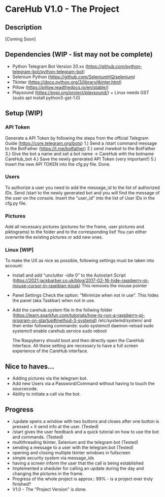 # CareHub V1.0 - The Project
## Description
[Coming Soon]

## Dependencies (WIP - list may not be complete)
* Python Telegram Bot Version 20.xx (https://github.com/python-telegram-bot/python-telegram-bot)
* Selenium Python (https://github.com/SeleniumHQ/selenium) 
* Tkinter (https://docs.python.org/3/library/tkinter.html)
* Pillow (https://pillow.readthedocs.io/en/stable/)
* Playsound (https://pypi.org/project/playsound/) + Linux needs GST (sudo apt install python3-gst-1.0)


## Setup (WIP)
### API Token
Generate a API Token by following the steps from the official Telegram Guide (https://core.telegram.org/bots)
1.) Send a /start command message to the BotFather (https://t.me/botfather) 
2.) send /newbot to the BotFather
3.) Give the bot a name and set a bot name -> CareHub with the botname CareHub_bot
4.) Save the newly generated API Token (very important!) 
5.) Insert the new API TOKEN into the cfg.py file.
Done. 

### Users
To authorize a user you need to add the message_id to the list of authorized IDs. 
Send /start to the newly generated bot and you will find the message of the user on the console. 
Insert the "user_id" into the list of User IDs in the cfg.py file. 

### Pictures
Add all necessary pictures (pictures for the frame, user pictures and piktograms) to the folder and to the corresponding list!
You can either overwrite the existing pictures or add new ones. 

### Linux [WIP]
To make the UX as nice as possible, following settings must be taken into account: 
* Install and add "unclutter -idle 0" to the Autostart Script (https://2021.jackbarber.co.uk/blog/2017-02-16-hide-raspberry-pi-mouse-cursor-in-raspbian-kiosk) 
  This removes the mouse pointer
* Panel Settings
  Check the option: "Minimize when not in use". This hides the panel (aka Taskbar) when not in use. 
* Add the carehub.system file in the follwing folder (https://learn.sparkfun.com/tutorials/how-to-run-a-raspberry-pi-program-on-startup#method-3-systemd)
  /etc/systemd/system/
  and then enter following commands: 
    sudo systemctl daemon-reload
    sudo systemctl enable carehub.service
    sudo reboot
  
  The Raspyberry should boot and then directly open the CareHub Interface. 
All these setting are necessary to have a full screen experience of the CareHub interface. 


## Nice to haves...
* Adding pictures via the telegram bot.
* Add new Users via a Password/Command without having to touch the sourcecode. 
* Ability to initiate a call via the bot. 

## Progress  
* /update opens a window with two buttons and closes after one button is pressed + it send info at the user. (Tested)
* /start gives the user feedback and a quick tutorial on how to use the bot and commands. (Tested)
* multithreading tkinter, Selenium and the telegram bot (Tested)
* sending a message to a user with the telegram.bot (Tested)
* opening and closing multiple tkinter windows in fullscreen
* simple security system via message_ids
* having a screen inform the user that the call is being established
* Implemented a sheduler for calling an update during the day and changing the pictures in the frame.
* Progress of the whole project is approx.: 99% - is a project ever truly finished?
* V1.0 - The "Project Version" is done. 

